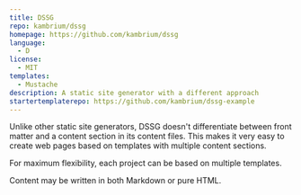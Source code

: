 ```yaml
---
title: DSSG
repo: kambrium/dssg
homepage: https://github.com/kambrium/dssg
language:
  - D
license:
  - MIT
templates:
  - Mustache
description: A static site generator with a different approach
startertemplaterepo: https://github.com/kambrium/dssg-example
---
```


Unlike other static site generators, DSSG doesn't differentiate between front matter and a content section in its content files. This makes it very easy to create web pages based on templates with multiple content sections.

For maximum flexibility, each project can be based on multiple templates.

Content may be written in both Markdown or pure HTML.
